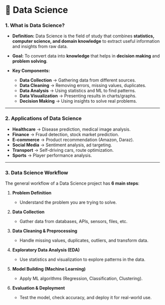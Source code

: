 # 📘 Data Science

### **1. What is Data Science?** 
 
* **Definition:** 
  Data Science is the field of study that combines **statistics, computer science, and domain knowledge** to extract useful information and insights from raw data.

* **Goal:**
  To convert data into **knowledge** that helps in **decision making** and **problem solving**.

* **Key Components:**

  * **Data Collection** → Gathering data from different sources.
  * **Data Cleaning** → Removing errors, missing values, duplicates.
  * **Data Analysis** → Using statistics and ML to find patterns.
  * **Data Visualization** → Presenting results in charts/graphs.
  * **Decision Making** → Using insights to solve real problems.

---

### **2. Applications of Data Science**

* **Healthcare** → Disease prediction, medical image analysis.
* **Finance** → Fraud detection, stock market prediction.
* **E-commerce** → Product recommendation (Amazon, Daraz).
* **Social Media** → Sentiment analysis, ad targeting.
* **Transport** → Self-driving cars, route optimization.
* **Sports** → Player performance analysis.

---

### **3. Data Science Workflow**

The general workflow of a Data Science project has **6 main steps**:

1. **Problem Definition**

   * Understand the problem you are trying to solve.

2. **Data Collection**

   * Gather data from databases, APIs, sensors, files, etc.

3. **Data Cleaning & Preprocessing**

   * Handle missing values, duplicates, outliers, and transform data.

4. **Exploratory Data Analysis (EDA)**

   * Use statistics and visualization to explore patterns in the data.

5. **Model Building (Machine Learning)**

   * Apply ML algorithms (Regression, Classification, Clustering).

6. **Evaluation & Deployment**

   * Test the model, check accuracy, and deploy it for real-world use.
